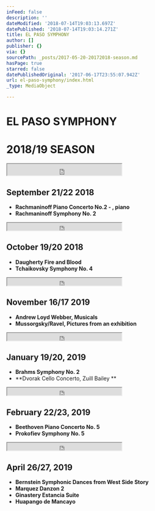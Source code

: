 ```yaml
---
inFeed: false
description: ''
dateModified: '2018-07-14T19:03:13.697Z'
datePublished: '2018-07-14T19:03:14.271Z'
title: EL PASO SYMPHONY
author: []
publisher: {}
via: {}
sourcePath: _posts/2017-05-20-20172018-season.md
hasPage: true
starred: false
datePublishedOriginal: '2017-06-17T23:55:07.942Z'
url: el-paso-symphony/index.html
_type: MediaObject

---
```

# EL PASO SYMPHONY

# 2018/19 SEASON

<iframe src="https://the-grid.github.io/ed-userhtml/?g=eJwDAAAAAAE" height="30" style=""></iframe>

## September 21/22 2018

* **Rachmaninoff Piano Concerto No.2 - , piano**
* **Rachmaninoff Symphony No. 2**

<iframe src="https://the-grid.github.io/ed-userhtml/?g=eJwDAAAAAAE" height="20" style=""></iframe>

## October 19/20 2018

* **Daugherty Fire and Blood**
* **Tchaikovsky Symphony No. 4**

<iframe src="https://the-grid.github.io/ed-userhtml/?g=eJwDAAAAAAE" height="20" style=""></iframe>

## November 16/17 2019

* **Andrew Loyd Webber, Musicals**
* **Mussorgsky/Ravel, Pictures from an exhibition**

<iframe src="https://the-grid.github.io/ed-userhtml/?g=eJwDAAAAAAE" height="20" style=""></iframe>

## January 19/20, 2019

* **Brahms Symphony No. 2**
* **Dvorak Cello Concerto, Zuill Bailey **

<iframe src="https://the-grid.github.io/ed-userhtml/?g=eJwDAAAAAAE" height="20" style=""></iframe>

## February 22/23, 2019

* **Beethoven Piano Concerto No. 5**
* **Prokofiev Symphony No. 5**

<iframe src="https://the-grid.github.io/ed-userhtml/?g=eJwDAAAAAAE" height="20" style=""></iframe>

## April 26/27, 2019

* **Bernstein Symphonic Dances from West Side Story**
* **Marquez Danzon 2**
* **Ginastery Estancia Suite**
* **Huapango de Mancayo**